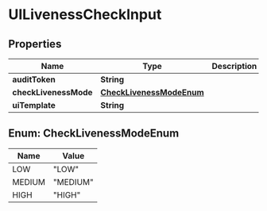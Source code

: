 
# UILivenessCheckInput

## Properties
Name | Type | Description | Notes
------------ | ------------- | ------------- | -------------
**auditToken** | **String** |  |  [optional]
**checkLivenessMode** | [**CheckLivenessModeEnum**](#CheckLivenessModeEnum) |  | 
**uiTemplate** | **String** |  | 


<a name="CheckLivenessModeEnum"></a>
## Enum: CheckLivenessModeEnum
Name | Value
---- | -----
LOW | &quot;LOW&quot;
MEDIUM | &quot;MEDIUM&quot;
HIGH | &quot;HIGH&quot;



